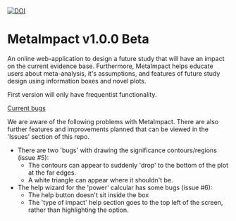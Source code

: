 [![DOI](https://zenodo.org/badge/DOI/10.5281/zenodo.7951025.svg)](https://doi.org/10.5281/zenodo.7951025)

# MetaImpact v1.0.0 Beta

An online web-application to design a future study that will have an impact on the current evidence base. Furthermore, MetaImpact helps educate users about meta-analysis, it's assumptions, and features of future study design using information boxes and novel plots.

First version will only have frequentist functionality.

<ins> Current bugs </ins>

We are aware of the following problems with MetaImpact. There are also further features and improvements planned that can be viewed in the 'Issues' section of this repo.
* There are two 'bugs' with drawing the significance contours/regions (issue #5):
  * The contours can appear to suddenly 'drop' to the bottom of the plot at the far edges.
  * A white triangle can appear where it shouldn't be.
* The help wizard for the 'power' calcular has some bugs (issue #6):
  * The help button doesn't sit inside the box
  * The 'type of impact' help section goes to the top left of the screen, rather than highlighting the option.  
